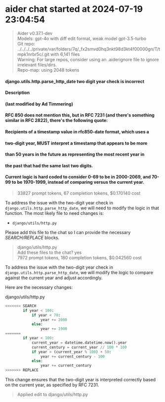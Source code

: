 
# aider chat started at 2024-07-19 23:04:54

> Aider v0.37.1-dev  
> Models: gpt-4o with diff edit format, weak model gpt-3.5-turbo  
> Git repo: ../../../../private/var/folders/7q/_fx2smvd0hq3nkt98d3kt4f00000gn/T/tmpk1nrbr5c/.git with 6,141 files  
> Warning: For large repos, consider using an .aiderignore file to ignore irrelevant files/dirs.  
> Repo-map: using 2048 tokens  

#### django.utils.http.parse_http_date two digit year check is incorrect  
#### Description  
#### 	   
#### 		(last modified by Ad Timmering)  
#### 	   
#### RFC 850 does not mention this, but in RFC 7231 (and there's something similar in RFC 2822), there's the following quote:  
#### Recipients of a timestamp value in rfc850-date format, which uses a  
#### two-digit year, MUST interpret a timestamp that appears to be more  
#### than 50 years in the future as representing the most recent year in  
#### the past that had the same last two digits.  
#### Current logic is hard coded to consider 0-69 to be in 2000-2069, and 70-99 to be 1970-1999, instead of comparing versus the current year.  
> 33827 prompt tokens, 67 completion tokens, $0.170140 cost  

To address the issue with the two-digit year check in `django.utils.http.parse_http_date`, we will need to modify the logic in that function. The most likely file to need changes is:

- `django/utils/http.py`

Please add this file to the chat so I can provide the necessary *SEARCH/REPLACE* blocks.

> django/utils/http.py  
> Add these files to the chat? yes  
> 7972 prompt tokens, 180 completion tokens, $0.042560 cost  

To address the issue with the two-digit year check in `django.utils.http.parse_http_date`, we will modify the logic to compare against the current year and adjust accordingly.

Here are the necessary changes:

django/utils/http.py
```python
<<<<<<< SEARCH
        if year < 100:
            if year < 70:
                year += 2000
            else:
                year += 1900
=======
        if year < 100:
            current_year = datetime.datetime.now().year
            current_century = current_year // 100 * 100
            if year > (current_year % 100) + 50:
                year += current_century - 100
            else:
                year += current_century
>>>>>>> REPLACE
```

This change ensures that the two-digit year is interpreted correctly based on the current year, as specified by RFC 7231.

> Applied edit to django/utils/http.py  
